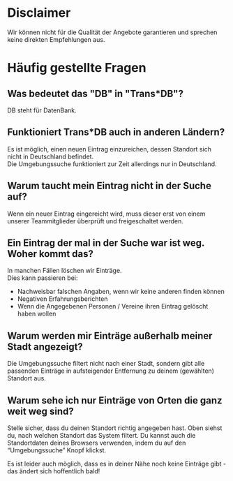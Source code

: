 # Disclaimer

Wir können nicht für die Qualität der Angebote garantieren und sprechen keine direkten Empfehlungen aus.

# Häufig gestellte Fragen

## Was bedeutet das "DB" in "Trans*DB"?

DB steht für DatenBank.

## Funktioniert Trans*DB auch in anderen Ländern?

Es ist möglich, einen neuen Eintrag einzureichen, dessen Standort sich nicht in Deutschland befindet.  
Die Umgebungssuche funktioniert zur Zeit allerdings nur in Deutschland.

## Warum taucht mein Eintrag nicht in der Suche auf?

Wenn ein neuer Eintrag eingereicht wird, muss dieser erst von einem unserer Teammitglieder überprüft und freigeschaltet werden.

## Ein Eintrag der mal in der Suche war ist weg. Woher kommt das?

In manchen Fällen löschen wir Einträge.  
Dies kann passieren bei:

- Nachweisbar falschen Angaben, wenn wir keine anderen finden können
- Negativen Erfahrungsberichten
- Wenn die Angegebenen Personen / Vereine ihren Eintrag gelöscht haben wollen

## Warum werden mir Einträge außerhalb meiner Stadt angezeigt?

Die Umgebungssuche filtert nicht nach einer Stadt, sondern gibt alle passenden Einträge in aufsteigender Entfernung zu deinem (gewählten) Standort aus.

## Warum sehe ich nur Einträge von Orten die ganz weit weg sind?

Stelle sicher, dass du deinen Standort richtig angegeben hast. Oben siehst du, nach welchen Standort das System filtert. Du kannst auch die Standortdaten deines Browsers verwenden, indem du auf den “Umgebungssuche” Knopf klickst.

Es ist leider auch möglich, dass es in deiner Nähe noch keine Einträge gibt - das ändert sich hoffentlich bald!
